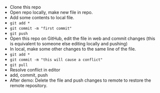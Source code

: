 - Clone this repo
- Open repo locally, make new file in repo.
- Add some contents to local file.
- `git add *`
- `git commit -m "first commit"`
- `git push`
- Open this repo on GitHub, edit the file in web and commit changes (this is equivalent to someone else editing locally and pushing)
- In local, make some other changes to the same line of the file.
- `git add *`
- `git commit -m "this will cause a conflict"`
- `git pull`
- Resolve conflict in editor
- add, commit, push
- After demo: Delete the file and push changes to remote to restore the remote repository.

